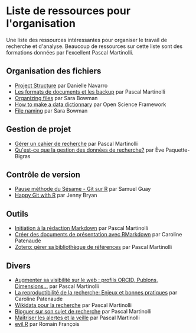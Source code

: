 # Liste de ressources pour l'organisation
Une liste des ressources intéressantes pour organiser le travail de recherche et d'analyse.
Beaucoup de ressources sur cette liste sont des formations données par l'excellent Pascal Martinolli.

## Organisation des fichiers
- [Project Structure](https://slides.djnavarro.net/project-structure/) par Danielle Navarro
- [Les formats de documents et les backup](https://youtu.be/_IqJ52Hn_yk) par Pascal Martinolli
- [Organizing files](https://help.osf.io/hc/en-us/articles/360019738994-Organizing-files) par Sara Bowman
- [How to make a data dictionnary](https://help.osf.io/hc/en-us/articles/360019739054-How-to-Make-a-Data-Dictionary) par Open Science Framework
- [File naming](https://help.osf.io/hc/en-us/articles/360019931113-File-naming) par Sara Bowman

## Gestion de projet
- [Gérer un cahier de recherche](https://youtu.be/lv_Fs4JszEs) par Pascal Martinolli
- [Qu'est-ce que la gestion des données de recherche?](https://youtu.be/WKBqSnFoD2k) par Ève Paquette-Bigras

## Contrôle de version
- [Pause méthode du Sésame - Git sur R](https://docs.osumontreal.ca/fr/sesame/) par Samuel Guay
- [Happy Git with R](https://happygitwithr.com/) par Jenny Bryan

## Outils
- [Initiation à la rédaction Markdown](https://youtu.be/W69xAcItxkE) par Pascal Martinolli
- [Créer des documents de présentation avec RMarkdown](https://youtu.be/TdmOqMyPhgw) par Caroline Patenaude
- [Zotero: gérer sa bibliothèque de références](https://youtu.be/lI9OyvOEv4g) par Pascal Martinolli

## Divers
- [Augmenter sa visibilité sur le web : profils ORCID, Publons, Dimensions…](https://youtu.be/1LFzAlaAaj4) par Pascal Martinolli
- [La reproductibilité de la recherche: Enjeux et bonnes pratiques](https://youtu.be/WVG0GsxY0X8) par Caroline Patenaude
- [Wikidata pour la recherche](https://youtu.be/BKmuCR8UJSo) par Pascal Martinolli
- [Bloguer sur son sujet de recherche](https://youtu.be/m2E9kpLCPXY) par Pascal Martinolli
- [Maîtriser les alertes et la veille](https://youtu.be/8PSkFkXXFrI) par Pascal Martinolli
- [evil.R](https://github.com/romainfrancois/evil.R) par Romain François